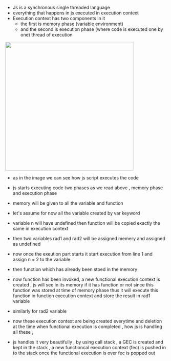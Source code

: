 - Js is a synchronous single threaded language
- everything that happens in js executed in execution context
- Execution context has two components in it
   -  the first is memory phase (variable environment)
   -  and the second is execution phase (where code is executed one by one) thread of execution

<img src="https://github.com/user-attachments/assets/0b04fbef-4515-450d-b2e6-ce56ef25bd61" width=400>

- as in the image we can see how js script executes the code
- js starts executing code two phases as we read above , memory phase and execution phase
- memory will be given to all the variable and function
- let's assume for now all the variable created by var keyword
- variable n will have undefined then function will be copied exactly the same in execution context
- then two variables rad1 and rad2 will be assigned memery and assigned as undefined

- now once the exeution part starts it start execution from line 1 and assign n = 2 to the variable
- then function which has already been stoed in the memory
- now function has been invoked, a new functional execution context is created , js will see in its memory if it has function or not since this function was stored at time of memory phase thus it will execute this function in function execution context and store the result in rad1 variable
- similarly for rad2 variable

- now these execution context are being created everytime and deletion at the time when functional execution is completed , how js is handling all these ,
- js handles it very beautifully , by using call stack , a GEC is created and kept in the stack , a new functioncal execution context (fec) is pushed in to the stack once the functional execution is over fec is popped out  
